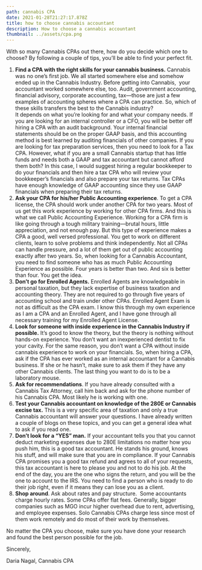 ```yaml
---
path: cannabis CPA
date: 2021-01-28T21:27:17.878Z
title: how to choose cannabis accountant
description: How to choose a cannabis accountant
thumbnail: ../assets/cpa.png
---
```

With so many Cannabis CPAs out there, how do you decide which one to choose? By following a couple of tips, you’ll be able to find your perfect fit. 

1. **Find a CPA with the right skills for your cannabis business.** Cannabis was no one’s first job. We all started somewhere else and somehow ended up in the Cannabis Industry. Before getting into Cannabis,  your accountant worked somewhere else, too. Audit, government accounting, financial advisory, corporate accounting, tax—those are just a few examples of accounting spheres where a CPA can practice. So, which of these skills transfers the best to the Cannabis industry?\
          It depends on what you’re looking for and what your company needs. If you are looking for an internal controller or a CFO, you will be better off hiring a CPA with an audit background. Your internal financial statements should be on the proper GAAP basis, and this accounting method is best learned by auditing financials of other companies. If you are looking for tax preparation services, then you need to look for a Tax CPA. However, what if you are a small Cannabis startup that has little funds and needs both a GAAP and tax accountant but cannot afford them both? In this case, I would suggest hiring a regular bookkeeper to do your financials and then hire a tax CPA who will review your bookkeeper’s financials and also prepare your tax returns. Tax CPAs have enough knowledge of GAAP accounting since they use GAAP financials when preparing their tax returns. 
2. **Ask your CPA for his/her Public Accounting experience**. To get a CPA license, the CPA should work under another CPA for two years. Most of us get this work experience by working for other CPA firms. And this is what we call Public Accounting Experience. Working for a CPA firm is like going through a tough military training—brutal hours, little appreciation, and not enough pay. But this type of experience makes a CPA a good, well versed professional. You get to work on different clients, learn to solve problems and think independently. Not all CPAs can handle pressure, and a lot of them get out of public accounting exactly after two years. So, when looking for a Cannabis Accountant, you need to find someone who has as much Public Accounting Experience as possible. Four years is better than two. And six is better than four. You get the idea. 
3. **Don’t go for Enrolled Agents.** Enrolled Agents are knowledgeable in personal taxation, but they lack expertise of business taxation and accounting theory. They are not required to go through five years of accounting school and train under other CPAs. Enrolled Agent Exam is not as difficult as the CPA exam.  I know this through my own experience as I am a CPA and an Enrolled Agent, and I have gone through all necessary training for my Enrolled Agent License. 
4. **Look for someone with inside experience in the Cannabis Industry if possible.** It’s good to know the theory, but the theory is nothing without hands-on experience. You don’t want an inexperienced dentist to fix your cavity. For the same reason, you don’t want a CPA without inside cannabis experience to work on your financials. So, when hiring a CPA, ask if the CPA has ever worked as an internal accountant for a Cannabis business. If she or he hasn’t, make sure to ask them if they have any other Cannabis clients. The last thing you want to do is to be a laboratory mouse.
5. **Ask for recommendations**. If you have already consulted with a Cannabis Tax Attorney, call him back and ask for the phone number of his Cannabis CPA. Most likely he is working with one.
6. **Test your Cannabis accountant on knowledge of the 280E or Cannabis excise tax.** This is a very specific area of taxation and only a true Cannabis accountant will answer your questions. I have already written a couple of blogs on these topics, and you can get a general idea what to ask if you read one.
7. **Don’t look for a “YES” man.** If your accountant tells you that you cannot deduct marketing expenses due to 280E limitations no matter how you push him, this is a good tax accountant. He stands his ground, knows his stuff, and will make sure that you are in compliance. If your Cannabis CPA promises you a good tax refund and agrees to all of your requests, this tax accountant is here to please you and not to do his job. At the end of the day, you are the one who signs the return, and you will be the one to account to the IRS. You need to find a person who is ready to do their job right, even if it means they can lose you as a client. 
8. **Shop around**. Ask about rates and pay structure.  Some accountants charge hourly rates. Some CPAs offer flat fees. Generally, bigger companies such as MGO incur higher overhead due to rent, advertising, and employee expenses. Solo Cannabis CPAs charge less since most of them work remotely and do most of their work by themselves. 

No matter the CPA you choose, make sure you have done your research and found the best person possible for the job. 

 Sincerely,

Daria Nagal, Cannabis CPA